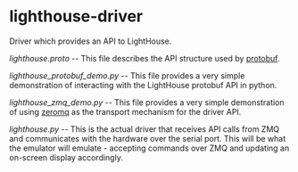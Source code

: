 lighthouse-driver
=================

Driver which provides an API to LightHouse.

*lighthouse.proto* -- This file describes the API structure used by [protobuf](https://developers.google.com/protocol-buffers/docs/overview).

*lighthouse_protobuf_demo.py* -- This file provides a very simple demonstration of interacting with the LightHouse protobuf API in python.

*lighthouse_zmq_demo.py* -- This file provides a very simple demonstration of using [zeromq](http://www.zeromq.org/) as the transport mechanism for the driver API.

*lighthouse.py* -- This is the actual driver that receives API calls from ZMQ and communicates with the hardware over the serial port.
This will be what the emulator will emulate - accepting commands over ZMQ and updating an on-screen display accordingly.
